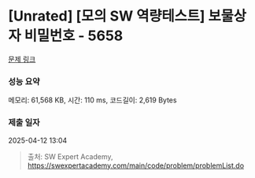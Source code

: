 # [Unrated] [모의 SW 역량테스트] 보물상자 비밀번호 - 5658 

[문제 링크](https://swexpertacademy.com/main/code/problem/problemDetail.do?contestProbId=AWXRUN9KfZ8DFAUo) 

### 성능 요약

메모리: 61,568 KB, 시간: 110 ms, 코드길이: 2,619 Bytes

### 제출 일자

2025-04-12 13:04



> 출처: SW Expert Academy, https://swexpertacademy.com/main/code/problem/problemList.do